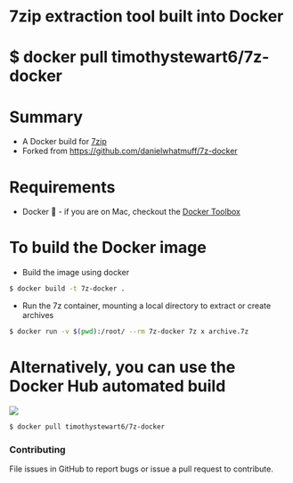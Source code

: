 # 7zip extraction tool built into Docker
# $ docker pull timothystewart6/7z-docker

# Summary

- A Docker build for [7zip](http://www.7-zip.org/)
- Forked from https://github.com/danielwhatmuff/7z-docker

# Requirements

- Docker :whale: - if you are on Mac, checkout the [Docker Toolbox](http://docs.docker.com/mac/step_one/)

# To build the Docker image

- Build the image using docker
```bash
$ docker build -t 7z-docker .
```
- Run the 7z container, mounting a local directory to extract or create archives
```bash
$ docker run -v $(pwd):/root/ --rm 7z-docker 7z x archive.7z
```

# Alternatively, you can use the Docker Hub automated build

[![](https://badge.imagelayers.io/timothystewart6/7z-docker:latest.svg)](https://imagelayers.io/?images=timothystewart6/7z-docker:latest 'Get your own badge on imagelayers.io')

```bash
$ docker pull timothystewart6/7z-docker
```

### Contributing
File issues in GitHub to report bugs or issue a pull request to contribute.
